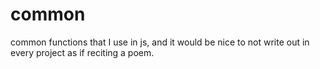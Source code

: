 # common
common functions that I use in js, and it would be nice to not write out in every project as if reciting a poem.
